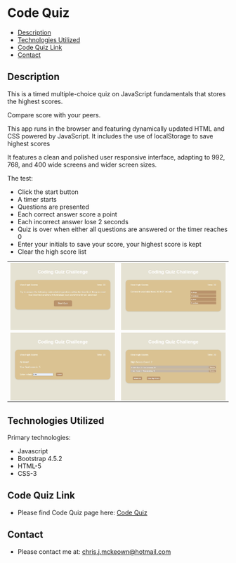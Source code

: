 # Code Quiz

* [Description](#Description)
* [Technologies Utilized](#Technologies-Utilized)
* [Code Quiz Link](#Code-Quiz-Link)
* [Contact](#Contact)

## Description
This is a timed multiple-choice quiz on JavaScript fundamentals that stores the highest scores.

Compare score with your peers.

This app runs in the browser and featuring dynamically updated HTML and CSS powered by JavaScript. It includes the use of localStorage to save highest scores

It features a clean and polished user responsive interface, adapting to 992, 768, and 400 wide screens and wider screen sizes.

The test:
* Click the start button
* A timer starts
* Questions are presented
* Each correct answer score a point
* Each incorrect answer lose 2 seconds
* Quiz is over when either all questions are answered or the timer reaches 0
* Enter your initials to save your score, your highest score is kept
* Clear the high score list

|  |  |
| ------------- | ------------- |
| <img src="./Assets/Images/1-Start.jpg" alt="Start Page" width="350" vertical-align="text-top" style="vertical-align:top"> | <img src="./Assets/Images/2-Question.jpg" alt="Example Question Page" width="350" vertical-align="text-top" style="vertical-align:top"> |
| <img src="./Assets/Images/3-Complete.jpg" alt="Complete Page" width="350" vertical-align="text-top" style="vertical-align:top"> | <img src="./Assets/Images/4-Highscores.jpg" alt="Highscores Page" width="350" vertical-align="text-top" style="vertical-align:top"> |

## Technologies Utilized
Primary technologies:
* Javascript
* Bootstrap 4.5.2
* HTML-5
* CSS-3

## Code Quiz Link

* Please find Code Quiz page here: <a href="https://chrisjmckeown.github.io/Code_Quiz/" target="_blank">Code Quiz</a>

## Contact

* Please contact me at: chris.j.mckeown@hotmail.com